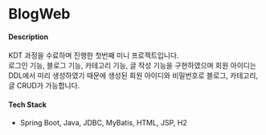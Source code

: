# BlogWeb

#### Description
KDT 과정을 수료하며 진행한 첫번째 미니 프로젝트입니다.  
로그인 기능, 블로그 기능, 카테고리 기능, 글 작성 기능을 구현하였으며 회원 아이디는 DDL에서 미리 생성하였기 때문에 생성된 회원 아이디와 비밀번호로 블로그, 카테고리, 글 CRUD가 가능합니다.

#### Tech Stack
- Spring Boot, Java, JDBC, MyBatis, HTML, JSP, H2
